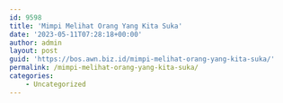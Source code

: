 ```yaml
---
id: 9598
title: 'Mimpi Melihat Orang Yang Kita Suka'
date: '2023-05-11T07:28:18+00:00'
author: admin
layout: post
guid: 'https://bos.awn.biz.id/mimpi-melihat-orang-yang-kita-suka/'
permalink: /mimpi-melihat-orang-yang-kita-suka/
categories:
    - Uncategorized
---
```


